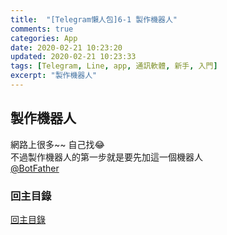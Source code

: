 ```yaml
---
title:  "[Telegram懶人包]6-1 製作機器人"
comments: true
categories: App
date: 2020-02-21 10:23:20
updated: 2020-02-21 10:23:33
tags: [Telegram, Line, app, 通訊軟體, 新手, 入門]
excerpt: "製作機器人"
---
```


## 製作機器人
網路上很多~~ 自己找😂  
不過製作機器人的第一步就是要先加這一個機器人  
[@BotFather](https://t.me/BotFather)

### 回主目錄
[回主目錄](https://hanc1027.github.io/2020/02/21/App/Telegram懶人包/2020-04-29-Telegram新手懶人包/)